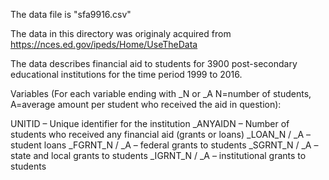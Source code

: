 The data file is "sfa9916.csv"

The data in this directory was originaly acquired from https://nces.ed.gov/ipeds/Home/UseTheData

The data describes financial aid to students for 3900 post-secondary educational institutions
for the time period 1999 to 2016.

Variables (For each variable ending with _N or _A
	   N=number of students, 
	   A=average amount per student who received the aid in question):

UNITID			– Unique identifier for the institution
<year>_ANYAIDN  	– Number of students who received any financial aid (grants or loans)
<year>_LOAN_N / _A	– student loans
<year>_FGRNT_N / _A	– federal grants to students
<year>_SGRNT_N / _A	– state and local grants to students
<year>_IGRNT_N / _A	– institutional grants to students
